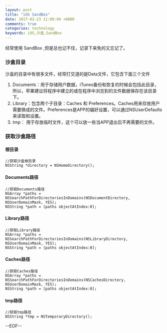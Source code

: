 ```yaml
---
layout: post
title: "iOS SandBox"
date: 2017-02-23 11:09:04 +0800
comments: true
categories: technology
keywords: iOS,沙盒,SandBox
---
```

经常使用 SandBox ,但是总也记不住，记录下来免的又忘记了。
### 沙盒目录
沙盒的目录中有很多文件，经常打交道的是Data文件，它包含下面三个文件

1. Documents：用于存储用户数据，iTunes备份和恢复的时候会包括此目录，所以，苹果建议将程序中建立的或在程序中浏览到的文件数据保存在该目录下。
2. Library：包含两个子目录：Caches 和 Preferences。Caches用来存放用户需要换成的文件。Preferences是APP的偏好设置，可以通过NSUserDefaults来读取和设置。
3. tmp： 用于存放临时文件，这个可以放一些当APP退出后不再需要的文件。

### 获取沙盒路径
#### 根目录
	
	//获取沙盒根目录
	NSString *directory = NSHomeDirectory();
	
#### Documents路径

	//获取Documents路径
	NSArray *paths = NSSearchPathForDirectoriesInDomains(NSDocumentDirectory, NSUserDomainMask, YES);
	NSString *path = [paths objectAtIndex:0];
	
#### Library路径
	
	//获取Library路径
	NSArray *paths = NSSearchPathForDirectoriesInDomains(NSLibraryDirectory, NSUserDomainMask, YES);
	NSString *path = [paths objectAtIndex:0];
	
#### Caches路径
	
	//获取Caches路径
	NSArray *paths = NSSearchPathForDirectoriesInDomains(NSCachesDirectory, NSUserDomainMask, YES);
	NSString *path = [paths objectAtIndex:0];
	
#### tmp路径

	//获取tmp路径 
	NSString *tmp = NSTemporaryDirectory();
	
	
--EOF--



